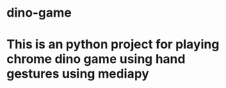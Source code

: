 # dino-game
# This is an python project for playing chrome dino game using hand gestures using mediapy



